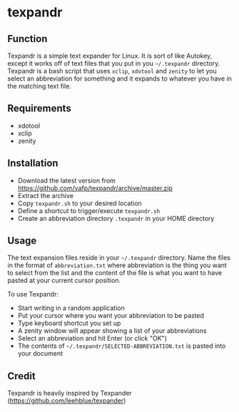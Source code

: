 # texpandr

## Function
Texpandr is a simple text expander for Linux. It is sort of like Autokey, except it works off of text files that you put in you `~/.texpandr` directory. Texpandr is a bash script that uses `xclip`, `xdotool` and `zenity` to let you select an abbreviation for something and it expands to whatever you have in the matching text file.

## Requirements
- xdotool
- xclip
- zenity

## Installation
- Download the latest version from https://github.com/yafp/texpandr/archive/master.zip
- Extract the archive
- Copy `texpandr.sh` to your desired location
- Define a shortcut to trigger/execute `texpandr.sh`
- Create an abbreviation directory `.texpandr` in your HOME directory

## Usage
The text expansion files reside in your `~/.texpandr` directory. Name the files in the format of `abbreviation.txt` where abbreviation is the thing you want to select from the list and the content of the file is what you want to have pasted at your current cursor position.

To use Texpandr:

* Start writing in a random application
* Put your cursor where you want your abbreviation to be pasted
* Type keyboard shortcut you set up
* A zenity window will appear showing a list of your abbreviations
* Select an abbreviation and hit Enter (or click "OK")
* The contents of `~/.texpandr/SELECTED-ABBREVIATION.txt` is pasted into your document


## Credit
Texpandr is heavily inspired by Texpander (https://github.com/leehblue/texpander)
